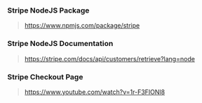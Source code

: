 ### Stripe NodeJS Package
> https://www.npmjs.com/package/stripe

### Stripe NodeJS Documentation
> https://stripe.com/docs/api/customers/retrieve?lang=node

### Stripe Checkout Page 
> https://www.youtube.com/watch?v=1r-F3FIONl8